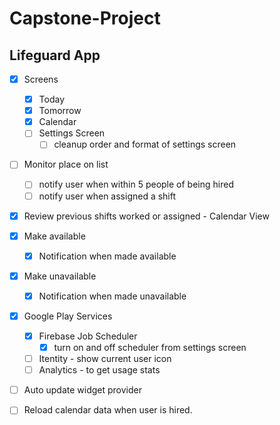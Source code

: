 # Capstone-Project
## Lifeguard App

- [x] Screens
  - [x] Today
  - [x] Tomorrow
  - [x] Calendar
  - [ ] Settings Screen
    - [ ] cleanup order and format of settings screen

- [ ] Monitor place on list
  - [ ] notify user when within 5 people of being hired
  - [ ] notify user when assigned a shift
- [x] Review previous shifts worked or assigned - Calendar View

- [x] Make available
  - [x] Notification when made available
- [x] Make unavailable
  - [x] Notification when made unavailable

- [x] Google Play Services
  - [x] Firebase Job Scheduler
    - [x] turn on and off scheduler from settings screen
  - [ ] Itentity - show current user icon
  - [ ] Analytics - to get usage stats

- [ ] Auto update widget provider

- [ ] Reload calendar data when user is hired.
